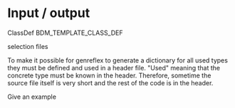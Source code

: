 # Input / output

ClassDef
BDM_TEMPLATE_CLASS_DEF

selection files


To make it possible for genreflex to generate a dictionary for all used types
they must be defined and used in a header file. "Used" meaning that the concrete
type must be known in the header.
Therefore, sometime the source file itself is very short and the rest of the
code is in the header.

Give an example
